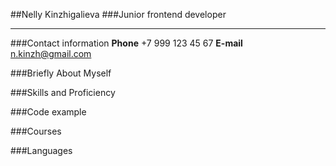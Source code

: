 ##Nelly Kinzhigalieva
###Junior frontend developer

---

###Contact information
**Phone** +7 999 123 45 67
**E-mail** n.kinzh@gmail.com

###Briefly About Myself

###Skills and Proficiency

###Code example

###Courses

###Languages
